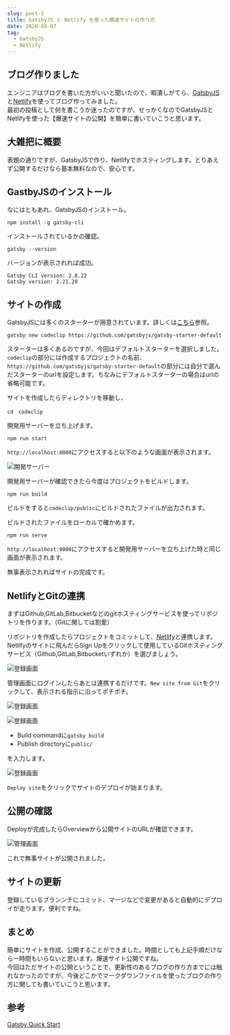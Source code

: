 ```yaml
---
slug: post-1
title: GatsbyJS と Netlify を使った爆速サイトの作り方
date: 2020-05-07
tag:
  - GatsbyJS
  - Netlify
---
```


## ブログ作りました
エンジニアはブログを書いた方がいいと聞いたので、暇潰しがてら、[GatsbyJS](https://www.gatsbyjs.org/)と[Netlify](https://www.netlify.com/)を使ってブログ作ってみました。  
最初の投稿として何を書こうか迷ったのですが、せっかくなのでGatsbyJSとNetlifyを使った【爆速サイトの公開】を簡単に書いていこうと思います。

## 大雑把に概要
表題の通りですが、GatsbyJSで作り、Netlifyでホスティングします。とりあえず公開するだけなら基本無料なので、安心です。

## GastbyJSのインストール
なにはともあれ、GatsbyJSのインストール。

```bash:title=shell
npm install -g gatsby-cli
```

インストールされているかの確認。

```bash:title=shell
gatsby --version
```

バージョンが表示されれば成功。

```bash:title=shell
Gatsby CLI version: 2.8.22
Gatsby version: 2.21.20
```

## サイトの作成
GatsbyJSには多くのスターターが用意されています。詳しくは[こちら](https://www.gatsbyjs.org/starters/?v=2)参照。

```bash:title=shell
gatsby new codeclip https://github.com/gatsbyjs/gatsby-starter-default
```

スターターは多くあるのですが、今回はデフォルトスターターを選択しました。`codeclip`の部分には作成するプロジェクトの名前、`https://github.com/gatsbyjs/gatsby-starter-default`の部分には自分で選んだスターターのurlを設定します。ちなみにデフォルトスターターの場合はurlの省略可能です。

サイトを作成したらディレクトリを移動し、
```bash:title=shell
cd　codeclip
```

開発用サーバーを立ち上げます。
```bash:title=shell
npm run start
```

`http://localhost:8000`にアクセスすると以下のような画面が表示されます。

![開発サーバー](./image-1.png)

開発用サーバーが確認できたら今度はプロジェクトをビルドします。
```bash:title=shell
npm run build
```

ビルドをすると`codeclip/public`にビルドされたファイルが出力されます。

ビルドされたファイルをローカルで確かめます。
```bash:title=shell
npm run serve
```

`http://localhost:9000`にアクセスすると開発用サーバーを立ち上げた時と同じ画面が表示されます。

無事表示されればサイトの完成です。

## NetlifyとGitの連携
まずはGithub,GitLab,Bitbucketなどのgitホスティングサービスを使ってリポジトリを作ります。（Gitに関しては割愛）

リポジトリを作成したらプロジェクトをコミットして、[Netlify](https://www.netlify.com/)と連携します。Netlifyのサイトに飛んだらSign Upをクリックして使用しているGitホスティングサービス（Github,GitLab,Bitbucketいずれか）を選びましょう。

![登録画面](./image-2.jpg)

管理画面にログインしたらあとは連携するだけです。`New site from Git`をクリックして、表示される指示に沿ってポチポチ。

![登録画面](./image-3.png)

![登録画面](./image-4.png)

- Build commandに`gatsby build`
- Publish directoryに`public/`

を入力します。

![登録画面](./image-5.png)

`Deploy site`をクリックでサイトのデプロイが始まります。

## 公開の確認

Deployが完成したらOverviewから公開サイトのURLが確認できます。

![管理画面](./image-6.jpg)

これで無事サイトが公開されました。

## サイトの更新
登録しているブランンチにコミット、マージなどで変更があると自動的にデプロイが走ります。便利ですね。

## まとめ
簡単にサイトを作成、公開することができました。時間としても上記手順だけなら一時間もいらないと思います。爆速サイト公開ですね。  
今回はただサイトの公開ということで、更新性のあるブログの作り方までには触れなかったのですが、今後どこかでマークダウンファイルを使ったブログの作り方に関しても書いていこうと思います。

## 参考
[Gatsby Quick Start](https://www.gatsbyjs.org/docs/quick-start)